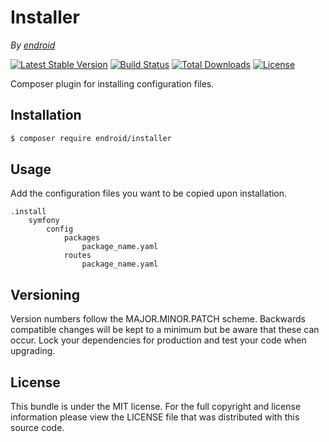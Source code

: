 # Installer

*By [endroid](https://endroid.nl/)*

[![Latest Stable Version](http://img.shields.io/packagist/v/endroid/installer.svg)](https://packagist.org/packages/endroid/installer)
[![Build Status](http://img.shields.io/travis/endroid/installer.svg)](http://travis-ci.org/endroid/installer)
[![Total Downloads](http://img.shields.io/packagist/dt/endroid/installer.svg)](https://packagist.org/packages/endroid/installer)
[![License](http://img.shields.io/packagist/l/endroid/installer.svg)](https://packagist.org/packages/endroid/installer)

Composer plugin for installing configuration files.

## Installation

``` bash
$ composer require endroid/installer
```

## Usage

Add the configuration files you want to be copied upon installation.

```
.install
    symfony
        config
            packages
                package_name.yaml
            routes
                package_name.yaml
```

## Versioning

Version numbers follow the MAJOR.MINOR.PATCH scheme. Backwards compatible
changes will be kept to a minimum but be aware that these can occur. Lock
your dependencies for production and test your code when upgrading.

## License

This bundle is under the MIT license. For the full copyright and license
information please view the LICENSE file that was distributed with this source code.
